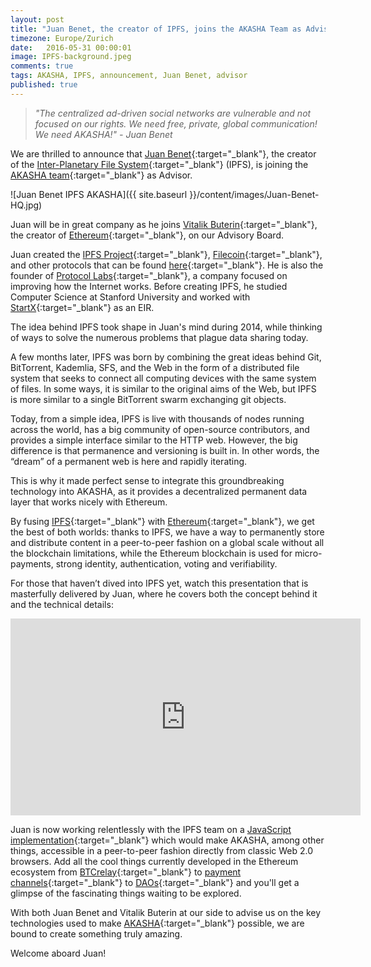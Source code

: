 ```yaml
---
layout: post
title: "Juan Benet, the creator of IPFS, joins the AKASHA Team as Advisor"
timezone: Europe/Zurich
date:   2016-05-31 00:00:01
image: IPFS-background.jpeg
comments: true
tags: AKASHA, IPFS, announcement, Juan Benet, advisor
published: true
---
```

> *"The centralized ad-driven social networks are vulnerable and not focused on our rights. We need free, private, global communication! We need AKASHA!" - Juan Benet*

We are thrilled to announce that [Juan Benet](https://twitter.com/juanbenet){:target="_blank"}, the creator of the [Inter-Planetary File System](https://ipfs.io/){:target="_blank"} (IPFS), is joining the [AKASHA team](http://akasha.world/#team){:target="_blank"} as Advisor.

![Juan Benet IPFS AKASHA]({{ site.baseurl }}/content/images/Juan-Benet-HQ.jpg)

Juan will be in great company as he joins [Vitalik Buterin](https://twitter.com/VitalikButerin){:target="_blank"}, the creator of [Ethereum](https://ethereum.org/){:target="_blank"}, on our Advisory Board. 

Juan created the [IPFS Project](https://ipfs.io/){:target="_blank"}, [Filecoin](http://filecoin.io/){:target="_blank"}, and other protocols that can be found [here](http://juan.benet.ai/){:target="_blank"}. He is also the founder of [Protocol Labs](http://ipn.io/){:target="_blank"}, a company focused on improving how the Internet works. Before creating IPFS, he studied Computer Science at Stanford University and worked with [StartX](http://startx.com/){:target="_blank"} as an EIR.

The idea behind IPFS took shape in Juan's mind during 2014, while thinking of ways to solve the numerous problems that plague data sharing today. 

A few months later, IPFS was born by combining the great ideas behind Git, BitTorrent, Kademlia, SFS, and the Web in the form of a distributed file system that seeks to connect all computing devices with the same system of files. In some ways, it is similar to the original aims of the Web, but IPFS is more similar to a single BitTorrent swarm exchanging git objects. 

Today, from a simple idea, IPFS is live with thousands of nodes running across the world, has a big community of open-source contributors, and provides a simple interface similar to the HTTP web. However, the big difference is that permanence and versioning is built in. In other words, the “dream” of a permanent web is here and rapidly iterating. 

This is why it made perfect sense to integrate this groundbreaking technology into AKASHA, as it provides a decentralized permanent data layer that works nicely with Ethereum.

By fusing [IPFS](https://ipfs.io/){:target="_blank"} with [Ethereum](https://ethereum.org/){:target="_blank"}, we get the best of both worlds: thanks to IPFS, we have a way to permanently store and distribute content in a peer-to-peer fashion on a global scale without all the blockchain limitations, while the Ethereum blockchain is used for micro-payments, strong identity, authentication, voting and verifiability.

For those that haven’t dived into IPFS yet, watch this presentation that is masterfully delivered by Juan, where he covers both the concept behind it and the technical details:

<iframe width="560" height="315" src="https://www.youtube.com/embed/HUVmypx9HGI" frameborder="0" allowfullscreen></iframe>

Juan is now working relentlessly with the IPFS team on a [JavaScript implementation](https://github.com/ipfs/js-ipfs){:target="_blank"} which would make AKASHA, among other things, accessible in a peer-to-peer fashion directly from classic Web 2.0 browsers. Add all the cool things currently developed in the Ethereum ecosystem from [BTCrelay](http://btcrelay.org/){:target="_blank"} to [payment channels](http://www.arcturnus.com/ethereum-lightning-network-and-beyond/){:target="_blank"} to [DAOs](https://daohub.org/){:target="_blank"} and you'll get a glimpse of the fascinating things waiting to be explored. 

With both Juan Benet and Vitalik Buterin at our side to advise us on the key technologies used to make [AKASHA](http://akasha.world/){:target="_blank"} possible, we are bound to create something truly amazing. 

Welcome aboard Juan! 
